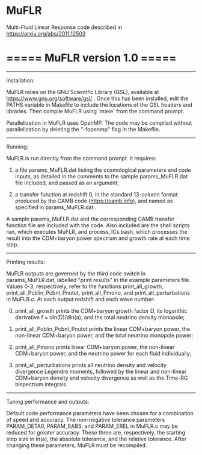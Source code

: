 # MuFLR
Multi-Fluid Linear Response code described in https://arxiv.org/abs/2011.12503

===== MuFLR version 1.0 =====
=
--------------------------------------------------------------------------------

Installation:

MuFLR relies on the GNU Scientific Library (GSL), available at 
https://www.gnu.org/software/gsl/ .  Once this has been installed, edit the 
PATHS variable in Makefile to include the locations of the GSL headers and 
libraries.  Then compile MuFLR using 'make' from the command prompt.

Parallelization in MuFLR uses OpenMP.  The code may be compiled without 
parallelization by deleting the "-fopenmp" flag in the Makefile.

--------------------------------------------------------------------------------

Running:

MuFLR is run directly from the command prompt.  It requires:

  1.  a file params_MuFLR.dat listing the cosmological parameters and 
      code inputs, as detailed in the comments to the sample 
      params_MuFLR.dat file included, and passed as an argument; 

  2.  a transfer function at redshift 0, in the standard 13-column format 
      produced by the CAMB code (https://camb.info), and named as specified
      in params_MuFLR.dat .

A sample params_MuFLR.dat and the corresponding CAMB transfer function file
are included with the code.  Also included are the shell scripts run, which
executes MuFLR, and process_ICs.bash, which processes the result into the
CDM+baryon power spectrum and growth rate at each time step.

--------------------------------------------------------------------------------

Printing results:

MuFLR outputs are governed by the third code switch in params_MuFLR.dat, 
labelled "print results" in the example parameters file.  Values 0-3, 
respectively, refer to the functions print_all_growth, 
print_all_Pcblin_Pcbnl_Pnutot, print_all_Pmono, and print_all_perturbations in 
MuFLR.c.  At each output redshift and each wave number:

  0.  print_all_growth prints the CDM+baryon growth factor D, its logarithic
      derivative f = dln(D)/dln(a), and the total neutrino density monopole;

  1.  print_all_Pcblin_Pcbnl_Pnutot prints the linear CDM+baryon power, the 
      non-linear CDM+baryon power, and the total neutrino monopole power;

  2.  print_all_Pmono prints linear CDM+baryon power, the non-linear CDM+baryon 
      power, and the neutrino power for each fluid individually;

  3.  print_all_perturbations prints all neutrino density and velocity 
      divergence Legendre moments, followed by the linear and non-linear 
      CDM+baryon density and velocity divergence as well as the Time-RG 
      bispectrum integrals.

--------------------------------------------------------------------------------

Tuning performance and outputs:

Default code performance parameters have been chosen for a combination of speed
and accuracy.  The non-negative tolerance parameters PARAM_DETA0, PARAM_EABS, 
and PARAM_EREL in MuFLR.c may be reduced for greater accuracy.  These three are,
respectively, the starting step size in ln(a), the absolute tolerance, and the
relative tolerance.  After changing these parameters, MuFLR must be recompiled.

